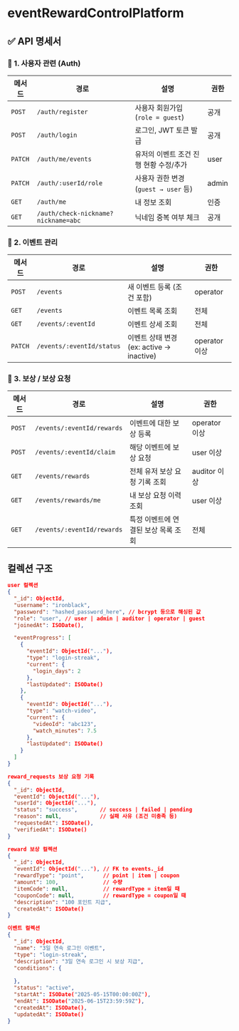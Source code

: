# eventRewardControlPlatform

## ✅ API 명세서
### 🔐 1. 사용자 관련 (Auth)
| 메서드     | 경로                                   | 설명                           | 권한      |
| ------- | ------------------------------------ | ---------------------------- | ------- |
| `POST`  | `/auth/register`                     | 사용자 회원가입 (`role = guest`)    | 공개      |
| `POST`  | `/auth/login`                        | 로그인, JWT 토큰 발급               | 공개      |
| `PATCH` | `/auth/me/events`                   | 유저의 이벤트 조건 진행 현황 수정/추가       | user |
| `PATCH` | `/auth/:userId/role`                | 사용자 권한 변경 (`guest → user` 등) | admin   |
| `GET`   | `/auth/me`                          | 내 정보 조회                      | 인증      |
| `GET`   | `/auth/check-nickname?nickname=abc` | 닉네임 중복 여부 체크                 | 공개      |

### 🎯 2. 이벤트 관리
| 메서드     | 경로                        | 설명                                | 권한          |
| ------- | ------------------------- | --------------------------------- | ----------- |
| `POST`  | `/events`                 | 새 이벤트 등록 (조건 포함)                  | operator |
| `GET`   | `/events`                 | 이벤트 목록 조회                         | 전체          |
| `GET`   | `/events/:eventId`        | 이벤트 상세 조회                         | 전체          |
| `PATCH` | `/events/:eventId/status` | 이벤트 상태 변경 (ex: active → inactive) | operator 이상 |

### 🎁 3. 보상 / 보상 요청
| 메서드    | 경로                         | 설명                   | 권한          |
| ------ | -------------------------- | -------------------- | ----------- |
| `POST` | `/events/:eventId/rewards` | 이벤트에 대한 보상 등록        | operator 이상 |
| `POST` | `/events/:eventId/claim`   | 해당 이벤트에 보상 요청        | user 이상     |
| `GET`  | `/events/rewards`         | 전체 유저 보상 요청 기록 조회    | auditor 이상  |
| `GET`  | `/events/rewards/me`      | 내 보상 요청 이력 조회        | user 이상     |
| `GET`  | `/events/:eventId/rewards` | 특정 이벤트에 연결된 보상 목록 조회 | 전체          |

## 컬렉션 구조
```json
user 컬렉션
{
  "_id": ObjectId,
  "username": "ironblack",
  "password": "hashed_password_here", // bcrypt 등으로 해싱된 값
  "role": "user", // user | admin | auditor | operator | guest 
  "joinedAt": ISODate(),

  "eventProgress": [
    {
      "eventId": ObjectId("..."),
      "type": "login-streak",
      "current": {
        "login_days": 2
      },
      "lastUpdated": ISODate()
    },
    {
      "eventId": ObjectId("..."),
      "type": "watch-video",
      "current": {
        "videoId": "abc123",
        "watch_minutes": 7.5
      },
      "lastUpdated": ISODate()
    }
  ]
}
```

```json
reward_requests 보상 요청 기록
{
  "_id": ObjectId,
  "eventId": ObjectId("..."),
  "userId": ObjectId("..."),
  "status": "success",       // success | failed | pending
  "reason": null,            // 실패 사유 (조건 미충족 등)
  "requestedAt": ISODate(),
  "verifiedAt": ISODate()
}
```
```json
reward 보상 컬렉션
{
  "_id": ObjectId,
  "eventId": ObjectId("..."), // FK to events._id
  "rewardType": "point",      // point | item | coupon
  "amount": 100,              // 수량
  "itemCode": null,           // rewardType = item일 때
  "couponCode": null,         // rewardType = coupon일 때
  "description": "100 포인트 지급",
  "createdAt": ISODate()
}
```
```json
이벤트 컬렉션
{
  "_id": ObjectId,
  "name": "3일 연속 로그인 이벤트",
  "type": "login-streak",
  "description": "3일 연속 로그인 시 보상 지급",
  "conditions": {
    
  },
  "status": "active",
  "startAt": ISODate("2025-05-15T00:00:00Z"),
  "endAt": ISODate("2025-06-15T23:59:59Z"),
  "createdAt": ISODate(),
  "updatedAt": ISODate()
}
```